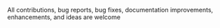 All contributions, bug reports, bug fixes, documentation improvements, enhancements, and ideas are welcome

